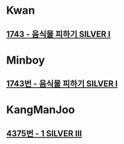 # Kwan
## [1743 - 음식물 피하기 SILVER I](https://www.acmicpc.net/problem/1743)

# Minboy
## [1743번 - 음식물 피하기 SILVER I](https://www.acmicpc.net/problem/1743)

# KangManJoo
## [4375번 - 1 SILVER III](https://www.acmicpc.net/problem/4375)
